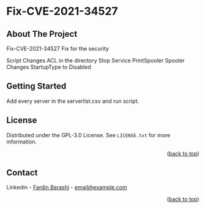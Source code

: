 # Fix-CVE-2021-34527

<!-- ABOUT THE PROJECT -->
## About The Project
Fix-CVE-2021-34527
Fix for the security

Script Changes ACL in the directory
Stop Service PrintSpooler Spooler
Changes StartupType to Disabled

<!-- GETTING STARTED -->
## Getting Started
Add every server in the serverlist.csv and run script.


<!-- LICENSE -->
## License
Distributed under the GPL-3.0 License. See `LICENSE.txt` for more information.
<p align="right">(<a href="#readme-top">back to top</a>)</p>

<!-- CONTACT -->
## Contact

Linkedin - [Fardin Barashi]([https://twitter.com/your_username](https://www.linkedin.com/in/fardin-barashi-a56310a2/)) - email@example.com

<p align="right">(<a href="#readme-top">back to top</a>)</p>











